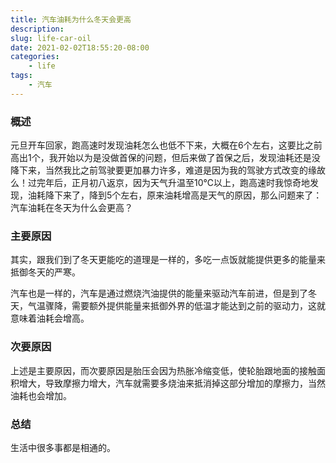```yaml
---
title: 汽车油耗为什么冬天会更高
description: 
slug: life-car-oil
date: 2021-02-02T18:55:20-08:00
categories:
    - life
tags:
    - 汽车
---
```


### 概述

元旦开车回家，跑高速时发现油耗怎么也低不下来，大概在6个左右，这要比之前高出1个，我开始以为是没做首保的问题，但后来做了首保之后，发现油耗还是没降下来，当然我比之前驾驶要更加暴力许多，难道是因为我的驾驶方式改变的缘故么！过完年后，正月初八返京，因为天气升温至10℃以上，跑高速时我惊奇地发现，油耗降下来了，降到5个左右，原来油耗增高是天气的原因，那么问题来了：汽车油耗在冬天为什么会更高？

### 主要原因

其实，跟我们到了冬天更能吃的道理是一样的，多吃一点饭就能提供更多的能量来抵御冬天的严寒。

汽车也是一样的，汽车是通过燃烧汽油提供的能量来驱动汽车前进，但是到了冬天，气温骤降，需要额外提供能量来抵御外界的低温才能达到之前的驱动力，这就意味着油耗会增高。



### 次要原因

上述是主要原因，而次要原因是胎压会因为热胀冷缩变低，使轮胎跟地面的接触面积增大，导致摩擦力增大，汽车就需要多烧油来抵消掉这部分增加的摩擦力，当然油耗也会增加。

### 总结

生活中很多事都是相通的。